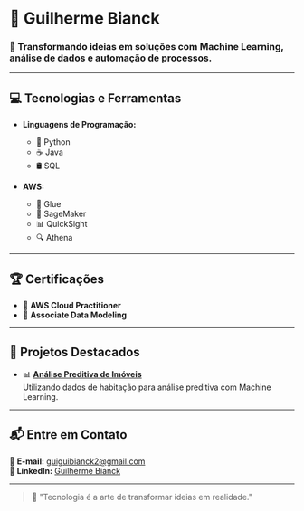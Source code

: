 # 🌟 Guilherme Bianck

### 🚀 Transformando ideias em soluções com **Machine Learning**, **análise de dados** e **automação de processos**.

---

## 💻 Tecnologias e Ferramentas

- **Linguagens de Programação:**
  - 🐍 Python
  - ☕ Java
  - 🛢️ SQL

- **AWS:**
  - 🔗 Glue
  - 🤖 SageMaker
  - 📊 QuickSight
  - 🔍 Athena

---

## 🏆 Certificações

- 📜 **AWS Cloud Practitioner**
- 📜 **Associate Data Modeling**

---

## 📌 Projetos Destacados

- 📊 **[Análise Preditiva de Imóveis](https://github.com/guibianck/Projeto-ML)**  
  Utilizando dados de habitação para análise preditiva com Machine Learning.
---

## 📬 Entre em Contato

💌 **E-mail:** guiguibianck2@gmail.com  
🔗 **LinkedIn:** [Guilherme Bianck](https://www.linkedin.com/in/guilherme-bianck/)

---

> 🌟 "Tecnologia é a arte de transformar ideias em realidade."
